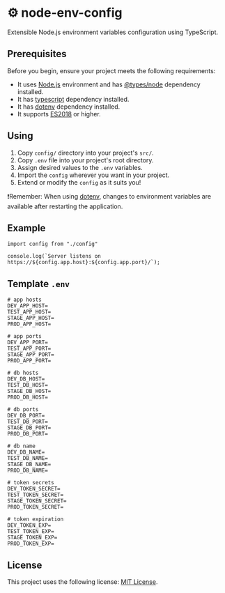 # ⚙️ node-env-config

Extensible Node.js environment variables configuration using TypeScript.

## Prerequisites

Before you begin, ensure your project meets the following requirements:

- It uses [Node.js](https://nodejs.org) environment and has [@types/node](https://www.npmjs.com/package/@types/node) dependency installed.
- It has [typescript](https://www.npmjs.com/package/typescript) dependency installed.
- It has [dotenv](https://www.npmjs.com/package/dotenv) dependency installed.
- It supports [ES2018](https://262.ecma-international.org/9.0) or higher.

## Using

1. Copy `config/` directory into your project's `src/`.
2. Copy `.env` file into your project's root directory.
3. Assign desired values to the `.env` variables.
4. Import the `config` wherever you want in your project.
5. Extend or modify the `config` as it suits you!

❗Remember: When using [dotenv](https://www.npmjs.com/package/dotenv), changes to environment variables are available after restarting the application.

## Example

```
import config from "./config"

console.log(`Server listens on https://${config.app.host}:${config.app.port}/`);
```

## Template `.env`

```
# app hosts
DEV_APP_HOST=
TEST_APP_HOST=
STAGE_APP_HOST=
PROD_APP_HOST=

# app ports
DEV_APP_PORT=
TEST_APP_PORT=
STAGE_APP_PORT=
PROD_APP_PORT=

# db hosts
DEV_DB_HOST=
TEST_DB_HOST=
STAGE_DB_HOST=
PROD_DB_HOST=

# db ports
DEV_DB_PORT=
TEST_DB_PORT=
STAGE_DB_PORT=
PROD_DB_PORT=

# db name
DEV_DB_NAME=
TEST_DB_NAME=
STAGE_DB_NAME=
PROD_DB_NAME=

# token secrets
DEV_TOKEN_SECRET=
TEST_TOKEN_SECRET=
STAGE_TOKEN_SECRET=
PROD_TOKEN_SECRET=

# token expiration
DEV_TOKEN_EXP=
TEST_TOKEN_EXP=
STAGE_TOKEN_EXP=
PROD_TOKEN_EXP=
```

## License

This project uses the following license: [MIT License](https://github.com/git/git-scm.com/blob/main/MIT-LICENSE.txt).
